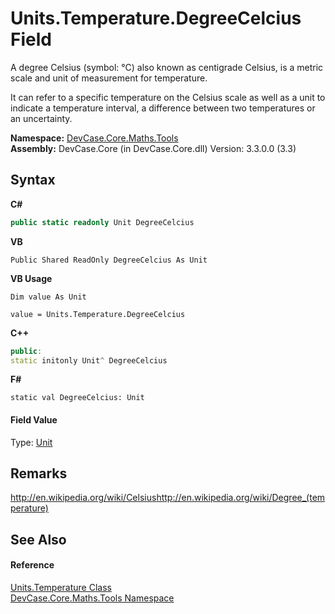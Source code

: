 # Units.Temperature.DegreeCelcius Field
 

A degree Celsius (symbol: °C) also known as centigrade Celsius, is a metric scale and unit of measurement for temperature. 

 It can refer to a specific temperature on the Celsius scale as well as a unit to indicate a temperature interval, a difference between two temperatures or an uncertainty.

**Namespace:**&nbsp;<a href="N_DevCase_Core_Maths_Tools">DevCase.Core.Maths.Tools</a><br />**Assembly:**&nbsp;DevCase.Core (in DevCase.Core.dll) Version: 3.3.0.0 (3.3)

## Syntax

**C#**<br />
``` C#
public static readonly Unit DegreeCelcius
```

**VB**<br />
``` VB
Public Shared ReadOnly DegreeCelcius As Unit
```

**VB Usage**<br />
``` VB Usage
Dim value As Unit

value = Units.Temperature.DegreeCelcius

```

**C++**<br />
``` C++
public:
static initonly Unit^ DegreeCelcius
```

**F#**<br />
``` F#
static val DegreeCelcius: Unit
```


#### Field Value
Type: <a href="T_DevCase_Core_Maths_Unit">Unit</a>

## Remarks
<a href="http://en.wikipedia.org/wiki/Celsius" target="_blank">http://en.wikipedia.org/wiki/Celsius</a><a href="http://en.wikipedia.org/wiki/Degree_(temperature)" target="_blank">http://en.wikipedia.org/wiki/Degree_(temperature)</a>

## See Also


#### Reference
<a href="T_DevCase_Core_Maths_Tools_Units_Temperature">Units.Temperature Class</a><br /><a href="N_DevCase_Core_Maths_Tools">DevCase.Core.Maths.Tools Namespace</a><br />